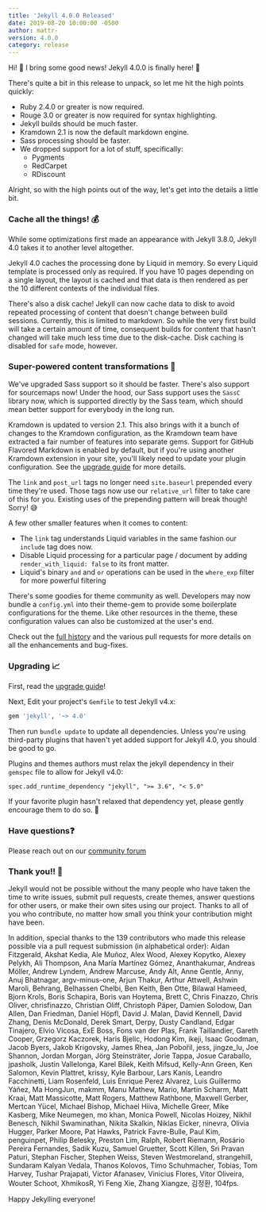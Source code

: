 ```yaml
---
title: 'Jekyll 4.0.0 Released'
date: 2019-08-20 10:00:00 -0500
author: mattr-
version: 4.0.0
category: release
---
```


Hi! 👋 I bring some good news! Jekyll 4.0.0 is finally here! 🎉

There's quite a bit in this release to unpack, so let me hit the high points quickly:
 - Ruby 2.4.0 or greater is now required.
 - Rouge 3.0 or greater is now required for syntax highlighting.
 - Jekyll builds should be much faster.
 - Kramdown 2.1 is now the default markdown engine.
 - Sass processing should be faster.
 - We dropped support for a lot of stuff, specifically:
   - Pygments
   - RedCarpet
   - RDiscount


Alright, so with the high points out of the way, let's get into the details a little bit.

### Cache all the things! 💰

While some optimizations first made an appearance with Jekyll 3.8.0, Jekyll 4.0 takes
it to another level altogether.

Jekyll 4.0 caches the processing done by Liquid in memory. So every Liquid
template is processed only as required. If you have 10 pages depending on a
single layout, the layout is cached and that data is then rendered as per the
10 different contexts of the individual files.

There's also a disk cache! Jekyll can now cache data to disk to avoid repeated
processing of content that doesn't change between build sessions. Currently,
this is limited to markdown. So while the very first build will take a certain
amount of time, consequent builds for content that hasn't changed will take
much less time due to the disk-cache. Disk caching is disabled for `safe` mode,
however.

### Super-powered content transformations 💪

We've upgraded Sass support so it should be faster. There's also
support for sourcemaps now! Under the hood, our Sass support uses the `SassC`
library now, which is supported directly by the Sass team, which should mean
better support for everybody in the long run.

Kramdown is updated to version 2.1. This also brings with it a bunch of changes
to the Kramdown configuration, as the Kramdown team have extracted a fair
number of features into separate gems. Support for GitHub Flavored Markdown is
enabled by default, but if you're using another Kramdown extension in your
site, you'll likely need to update your plugin configuration. See the [upgrade
guide](/docs/upgrading/3-to-4/) for more details.

The `link` and `post_url` tags no longer need `site.baseurl` prepended every
time they're used. Those tags now use our `relative_url` filter to take care of
this for you. Existing uses of the prepending pattern will break though!
Sorry! :sweat_smile:

A few other smaller features when it comes to content:
 - The `link` tag understands Liquid variables in the same fashion our
 `include` tag does now.
 - Disable Liquid processing for a particular page / document by adding
 `render_with_liquid: false` to its front matter.
 - Liquid's binary `and` and `or` operations can be used in the `where_exp`
 filter for more powerful filtering

There's some goodies for theme community as well. Developers may now bundle a
`config.yml` into their theme-gem to provide some boilerplate configurations for
the theme. Like other resources in the theme, these configuration values can also
be customized at the user's end.


Check out the [full history](/docs/history/#v4-0-0) and the various pull requests
for more details on all the enhancements and bug-fixes.

### Upgrading 📈

First, read the [upgrade guide](/docs/upgrading/3-to-4/)!

Next, Edit your project's `Gemfile` to test Jekyll v4.x:

```ruby
gem 'jekyll', '~> 4.0'
```

Then run `bundle update` to update all dependencies. Unless you're using
third-party plugins that haven't yet added support for Jekyll 4.0, you should be
good to go.

Plugins and themes authors must relax the jekyll dependency in their `gemspec` file
to allow for Jekyll v4.0:

`spec.add_runtime_dependency "jekyll", ">= 3.6", "< 5.0"`

If your favorite plugin hasn't relaxed that dependency yet, please gently
encourage them to do so. :slightly_smiling_face:

### Have questions❓

Please reach out on our [community forum](https://talk.jekyllrb.com)


### Thank you!! 🙇

Jekyll would not be possible without the many people who have taken the time to write issues, submit pull requests, create themes, answer questions for other users, or make their own sites using our project. Thanks to all of you who contribute, no matter how small you think your contribution might have been.

In addition, special thanks to the 139 contributors who made this
release possible via a pull request submission (in alphabetical order): Aidan
Fitzgerald, Akshat Kedia, Ale Muñoz, Alex Wood,
Alexey Kopytko, Alexey Pelykh, Ali Thompson, Ana María Martínez Gómez,
Ananthakumar, Andreas Möller, Andrew Lyndem, Andrew Marcuse, Andy Alt, Anne
Gentle, Anny, Anuj Bhatnagar, argv-minus-one, Arjun Thakur, Arthur Attwell,
Ashwin Maroli, Behrang, Belhassen Chelbi, Ben Keith, Ben Otte, Bilawal Hameed,
Bjorn Krols, Boris Schapira, Boris van Hoytema, Brett C, Chris Finazzo, Chris
Oliver, chrisfinazzo, Christian Oliff, Christoph Päper, Damien Solodow, Dan
Allen, Dan Friedman, Daniel Höpfl, David J. Malan, David Kennell, David Zhang,
Denis McDonald, Derek Smart, Derpy, Dusty Candland, Edgar Tinajero, Elvio
Vicosa, ExE Boss, Fons van der Plas, Frank Taillandier, Gareth Cooper, Grzegorz
Kaczorek, Haris Bjelic, Hodong Kim, ikeji, Isaac Goodman, Jacob Byers, Jakob
Krigovsky, James Rhea, Jan Pobořil, jess, jingze_lu, Joe Shannon, Jordan Morgan,
Jörg Steinsträter, Jorie Tappa, Josue Caraballo, jpasholk, Justin Vallelonga,
Karel Bílek, Keith Mifsud, Kelly-Ann Green, Ken Salomon, Kevin Plattret, krissy,
Kyle Barbour, Lars Kanis, Leandro Facchinetti, Liam Rosenfeld, Luis Enrique
Perez Alvarez, Luis Guillermo Yáñez, Ma HongJun, makmm, Manu Mathew, Mario,
Martin Scharm, Matt Kraai, Matt Massicotte, Matt Rogers, Matthew Rathbone,
Maxwell Gerber, Mertcan Yücel, Michael Bishop, Michael Hiiva, Michelle Greer,
Mike Kasberg, Mike Neumegen, mo khan, Monica Powell, Nicolas Hoizey, Nikhil
Benesch, Nikhil Swaminathan, Nikita Skalkin, Niklas Eicker, ninevra, Olivia
Hugger, Parker Moore, Pat Hawks, Patrick Favre-Bulle, Paul Kim, penguinpet,
Philip Belesky, Preston Lim, Ralph, Robert Riemann, Rosário Pereira Fernandes,
Sadik Kuzu, Samuel Gruetter, Scott Killen, Sri Pravan Paturi, Stephan Fischer,
Stephen Weiss, Steven Westmoreland, strangehill, Sundaram Kalyan Vedala, Thanos
Kolovos, Timo Schuhmacher, Tobias, Tom Harvey, Tushar Prajapati, Victor Afanasev,
Vinicius Flores, Vitor Oliveira, Wouter Schoot, XhmikosR, Yi Feng Xie, Zhang
Xiangze, 김정환, 104fps.

Happy Jekylling everyone!
